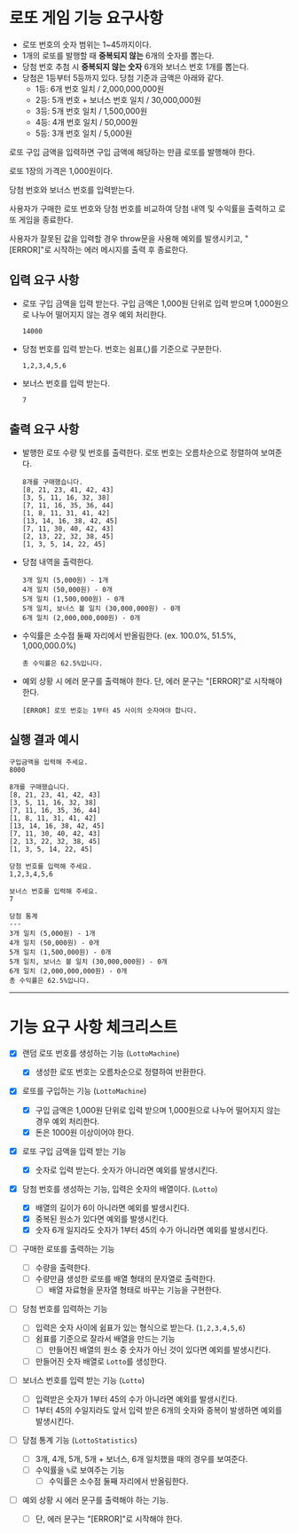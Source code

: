 # 로또 게임 기능 요구사항

- 로또 번호의 숫자 범위는 1~45까지이다.
- 1개의 로또를 발행할 때 **중복되지 않는** 6개의 숫자를 뽑는다.
- 당첨 번호 추첨 시 **중복되지 않는 숫자** 6개와 보너스 번호 1개를 뽑는다.
- 당첨은 1등부터 5등까지 있다. 당첨 기준과 금액은 아래와 같다.
  - 1등: 6개 번호 일치 / 2,000,000,000원
  - 2등: 5개 번호 + 보너스 번호 일치 / 30,000,000원
  - 3등: 5개 번호 일치 / 1,500,000원
  - 4등: 4개 번호 일치 / 50,000원
  - 5등: 3개 번호 일치 / 5,000원

로또 구입 금액을 입력하면 구입 금액에 해당하는 만큼 로또를 발행해야 한다.

로또 1장의 가격은 1,000원이다.

당첨 번호와 보너스 번호를 입력받는다.

사용자가 구매한 로또 번호와 당첨 번호를 비교하여 당첨 내역 및 수익률을 출력하고 로또 게임을 종료한다.

사용자가 잘못된 값을 입력할 경우 throw문을 사용해 예외를 발생시키고, "[ERROR]"로 시작하는 에러 메시지를 출력 후 종료한다.

## 입력 요구 사항

- 로또 구입 금액을 입력 받는다. 구입 금액은 1,000원 단위로 입력 받으며 1,000원으로 나누어 떨어지지 않는 경우 예외 처리한다.

  ```
  14000
  ```

- 당첨 번호를 입력 받는다. 번호는 쉼표(,)를 기준으로 구분한다.

  ```
  1,2,3,4,5,6
  ```

- 보너스 번호를 입력 받는다.

  ```
  7
  ```

## 출력 요구 사항

- 발행한 로또 수량 및 번호를 출력한다. 로또 번호는 오름차순으로 정렬하여 보여준다.

  ```
  8개를 구매했습니다.
  [8, 21, 23, 41, 42, 43]
  [3, 5, 11, 16, 32, 38]
  [7, 11, 16, 35, 36, 44]
  [1, 8, 11, 31, 41, 42]
  [13, 14, 16, 38, 42, 45]
  [7, 11, 30, 40, 42, 43]
  [2, 13, 22, 32, 38, 45]
  [1, 3, 5, 14, 22, 45]
  ```

- 당첨 내역을 출력한다.

  ```
  3개 일치 (5,000원) - 1개
  4개 일치 (50,000원) - 0개
  5개 일치 (1,500,000원) - 0개
  5개 일치, 보너스 볼 일치 (30,000,000원) - 0개
  6개 일치 (2,000,000,000원) - 0개
  ```

- 수익률은 소수점 둘째 자리에서 반올림한다. (ex. 100.0%, 51.5%, 1,000,000.0%)

  ```
  총 수익률은 62.5%입니다.
  ```

- 예외 상황 시 에러 문구를 출력해야 한다. 단, 에러 문구는 "[ERROR]"로 시작해야 한다.

  ```
  [ERROR] 로또 번호는 1부터 45 사이의 숫자여야 합니다.
  ```

## 실행 결과 예시

```
구입금액을 입력해 주세요.
8000

8개를 구매했습니다.
[8, 21, 23, 41, 42, 43]
[3, 5, 11, 16, 32, 38]
[7, 11, 16, 35, 36, 44]
[1, 8, 11, 31, 41, 42]
[13, 14, 16, 38, 42, 45]
[7, 11, 30, 40, 42, 43]
[2, 13, 22, 32, 38, 45]
[1, 3, 5, 14, 22, 45]

당첨 번호를 입력해 주세요.
1,2,3,4,5,6

보너스 번호를 입력해 주세요.
7

당첨 통계
---
3개 일치 (5,000원) - 1개
4개 일치 (50,000원) - 0개
5개 일치 (1,500,000원) - 0개
5개 일치, 보너스 볼 일치 (30,000,000원) - 0개
6개 일치 (2,000,000,000원) - 0개
총 수익률은 62.5%입니다.
```

---

# 기능 요구 사항 체크리스트

- [x] 랜덤 로또 번호를 생성하는 기능 (`LottoMachine`)

  - [x] 생성한 로또 번호는 오름차순으로 정렬하여 반환한다.

- [x] 로또를 구입하는 기능 (`LottoMachine`)

  - [x] 구입 금액은 1,000원 단위로 입력 받으며 1,000원으로 나누어 떨어지지 않는 경우 예외 처리한다.
  - [x] 돈은 1000원 이상이어야 한다.

- [x] 로또 구입 금액을 입력 받는 기능

  - [x] 숫자로 입력 받는다. 숫자가 아니라면 예외를 발생시킨다.

- [x] 당첨 번호를 생성하는 기능, 입력은 숫자의 배열이다. (`Lotto`)

  - [x] 배열의 길이가 6이 아니라면 예외를 발생시킨다.
  - [x] 중복된 원소가 있다면 예외를 발생시킨다.
  - [x] 숫자 6개 일지라도 숫자가 1부터 45의 수가 아니라면 예외를 발생시킨다.

- [ ] 구매한 로또를 출력하는 기능

  - [ ] 수량을 출력한다.
  - [ ] 수량만큼 생성한 로또를 배열 형태의 문자열로 출력한다.
    - [ ] 배열 자료형을 문자열 형태로 바꾸는 기능을 구현한다.

- [ ] 당첨 번호를 입력하는 기능

  - [ ] 입력은 숫자 사이에 쉼표가 있는 형식으로 받는다. (`1,2,3,4,5,6`)
  - [ ] 쉼표를 기준으로 잘라서 배열을 만드는 기능
    - [ ] 만들어진 배열의 원소 중 숫자가 아닌 것이 있다면 예외를 발생시킨다.
  - [ ] 만들어진 숫자 배열로 `Lotto`를 생성한다.

- [ ] 보너스 번호를 입력 받는 기능 (`Lotto`)

  - [ ] 입력받은 숫자가 1부터 45의 수가 아니라면 예외를 발생시킨다.
  - [ ] 1부터 45의 수일지라도 앞서 입력 받은 6개의 숫자와 중복이 발생하면 예외를 발생시킨다.

- [ ] 당첨 통계 기능 (`LottoStatistics`)

  - [ ] 3개, 4개, 5개, 5개 + 보너스, 6개 일치했을 때의 경우를 보여준다.
  - [ ] 수익률을 `%`로 보여주는 기능
    - [ ] 수익률은 소수점 둘째 자리에서 반올림한다.

- [ ] 예외 상황 시 에러 문구를 출력해야 하는 기능.
  - [ ] 단, 에러 문구는 "[ERROR]"로 시작해야 한다.
